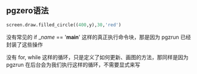## pgzero语法

```python
screen.draw.filled_circle((400,y),30,'red')
```

没有常见的 if __name_ == '__main__' 这样的真正执行命令块，那是因为 pgzrun 已经封装了这些操作

没有 for, while 这样的循环，只是定义了如何更新、画图的方法，那同样是因为 pgzrun 在后台会为我们执行这样的循环，不需要显式来写
